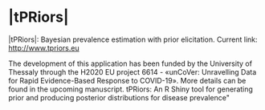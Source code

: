 # |tPRiors|

 |tPRiors|: Bayesian prevalence estimation with prior elicitation. Current link: http://www.tpriors.eu

The development of this application has been funded by the University of Thessaly through the H2020 EU project 6614 - «unCoVer: Unravelling Data for Rapid Evidence-Based Response to COVID-19». More details can be found in the upcoming manuscript. tPRiors: An R Shiny tool for generating prior and producing posterior distributions for disease prevalence"
